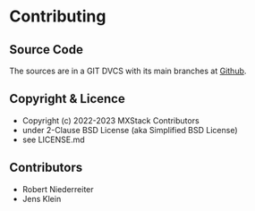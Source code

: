 # Contributing

## Source Code

The sources are in a GIT DVCS with its main branches at [Github](http://github.com/mxstack/mxmake).


## Copyright & Licence

- Copyright (c) 2022-2023 MXStack Contributors
- under 2-Clause BSD License (aka Simplified BSD License)
- see LICENSE.md


## Contributors

- Robert Niederreiter
- Jens Klein